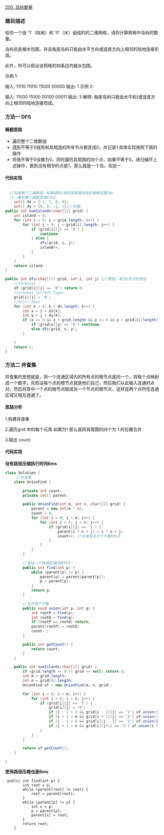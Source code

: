 [200. 岛屿数量](https://leetcode-cn.com/problems/number-of-islands/)

### 题目描述

给你一个由 '1'（陆地）和 '0'（水）组成的的二维网格，请你计算网格中岛屿的数量。

岛屿总是被水包围，并且每座岛屿只能由水平方向或竖直方向上相邻的陆地连接形成。

此外，你可以假设该网格的四条边均被水包围。

示例 1:

输入:
11110
11010
11000
00000
输出: 1
示例 2:

输入:
11000
11000
00100
00011
输出: 3
解释: 每座岛屿只能由水平和/或竖直方向上相邻的陆地连接而成。

### 方法一  DFS

#### 解题思路 

- 遍历整个二维数组
- 遇到不等于0就将和其相连的所有节点都变成0，并记录1 具体实现按照下面的操作
- 将值不等于0设置为0，同时遍历其周围的四个点，如果不等于0，递归循环上述操作，直到没有相邻的点是1，那么就是一个岛，岛加一

#### 代码实现

```java

  //扫描整个二维数组，如果碰到1就将其周围所有的值都设置为0
  //一直到整个图都变成0为止
    int[] dx = {-1, 1, 0, 0};
    int[] dy = {0, 0, -1, 1};//向量
public int numIslands(char[][] grid) {
    int island = 0;
    for (int i = 0; i < grid.length; i++) {
        for (int j = 0; j < grid[i].length; j++) {
            if (grid[i][j] == '0') {
                continue;
            } else {
                dfs(grid, i, j);
                island++;
            }
        }
    }
    return island;
}

public int dfs(char[][] grid, int i, int j) {//数组，值为1的点的坐标
    //terminal
    if (grid[i][j] == '0') return 0;
    //process current logic
    grid[i][j] = '0';
    //drill down
    for (int k = 0; k < dx.length; k++) {
        int x = i + dx[k];
        int y = j + dy[k];
        if (x >= 0 && x < grid.length && y >= 0 && y < grid[i].length) {
            if (grid[x][y] == '0') continue;
            else dfs(grid, x, y);
        }

    }
    return 1;
}
```

### 方法二 并查集

并查集的思想就是，同一个连通区域内的所有点的根节点是同一个。将每个点映射成一个数字。先假设每个点的根节点就是他们自己，然后我们以此输入连通的点对，然后将其中一个点的根节点赋成另一个节点的根节点，这样这两个点所在连通区域又相互连通了。

#### 思路分析

1.构建并查集

2.遍历grid 中的每个元素 如果为1 那么就将其周围的四个为 1 的位置合并 

3.输出 count

#### 代码实现

**没有路径压缩执行时间6ms**

```java
class Solution {
     //并查集
    class UnionFind {

        private int count;
        private int[] parent;

        public UnionFind(int m, int n, char[][] grid) {
            parent = new int[m * n];
            count = 0;
            for (int i = 0; i < m; i++) {
                for (int j = 0; j < n; j++) {
                    if (grid[i][j] == '1') {
                        parent[i * n + j] = i * n + j;
                        count++; //记录有多少个不是0的点
                    }
                }
            }
        }

        //查找一个联通区域的根节点
        public int find(int p) {
            while (parent[p] != p) {
                parent[p] = parent[parent[p]];
                p = parent[p];
            }
            return p;
        }

        //合并两个子集
        public void union(int p, int q) {
            int rootP = find(p);
            int rootQ = find(q);
            if (rootP == rootQ) return;
            parent[rootP] = rootQ;
            count--;
        }

        public int getCount() {
            return count;
        }
    }

    public int numIslands(char[][] grid) {
        if (grid.length == 0 || grid == null) return 0;
        int m = grid.length;
        int n = grid[0].length;
        UnionFind uf = new UnionFind(m, n, grid);

        for (int i = 0; i < m; i++) {
            for (int j = 0; j < n; j++) {
                if (grid[i][j] == '1') {
                    grid[i][j] = '0';
                    if (i - 1 > 0 && grid[i - 1][j] == '1') uf.union((i - 1) * n + j, i * n + j);
                    if (i + 1 < m && grid[i + 1][j] == '1') uf.union((i + 1) * n + j, i * n + j);
                    if (j - 1 > 0 && grid[i][j - 1] == '1') uf.union(i * n + j - 1, i * n + j);
                    if (j + 1 < n && grid[i][j+1] == '1') uf.union(i * n + j + 1, i * n + j);
                }
            }
        }

        return uf.getCount();
    }

}
```

**使用路径压缩也是6ms**

     public int find(int p) {
            int root = p;
            while (parent[root] != root) {
                root = parent[root];
            }
            while (parent[p] != p) {
                int x = p;
                p = parent[p];
                parent[x] = root;
            }
            return root;
        }
